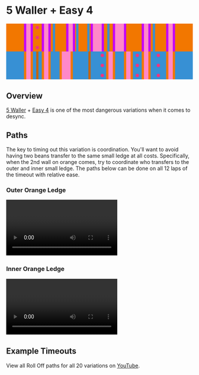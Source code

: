 # 5 Waller + Easy 4

![5 Waller + Easy 4](../images/variations/5-waller-easy-4.jpg)

## Overview

[5 Waller](../rolls/5-waller.md) + [Easy 4](../rolls/easy-4.md#blue) is one of the most dangerous variations when it comes to desync.

## Paths

The key to timing out this variation is coordination. You'll want to avoid having two beans transfer to the same small ledge at all costs. Specifically, when the 2nd wall on orange comes, try to coordinate who transfers to the outer and inner small ledge. The paths below can be done on all 12 laps of the timeout with relative ease.

### Outer Orange Ledge

<video controls>
  <source src="../../images/variations/5-waller-easy-4-outer-orange-ledge.mp4" type="video/mp4">
</video>

### Inner Orange Ledge

<video controls>
  <source src="../../images/variations/5-waller-easy-4-inner-orange-ledge.mp4" type="video/mp4">
</video>

## Example Timeouts

View all Roll Off paths for all 20 variations on [YouTube](https://www.youtube.com/playlist?list=PLG_QNSp9ZgJLWYSNl4vY26VJCZeOQHO1F).
